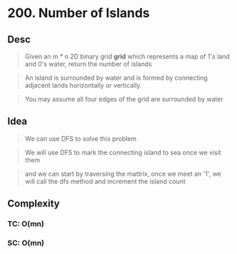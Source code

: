 # 200. Number of Islands

## Desc

> Given an m * n 2D binary grid **grid** which represents a map of 1's land and 0's water, return the number of islands

> An island is surrounded by water and is formed by connecting adjacent lands horizontally or vertically.

> You may assume all four edges of the grid are surrounded by water

## Idea

> We can use DFS to solve this problem

> We will use DFS to mark the connecting island to sea once we visit them

> and we can start by traversing the mattrix, once we meet an '1', we will call the dfs method and increment the island count

## Complexity

### TC: O(mn)
### SC: O(mn)